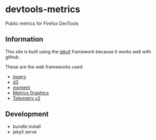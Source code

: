 # devtools-metrics
Public metrics for Firefox DevTools

## Information

This site is built using the [jekyll](https://github.com/jekyll/jekyll) framework because it works well with github.

These are the web frameworks used:
* [jquery](https://github.com/jquery/jquery)
* [d3](https://github.com/mbostock/d3)
* [moment](https://github.com/moment/moment)
* [Metrics Graphics](https://github.com/mozilla/metrics-graphics)
* [Telemetry v2](https://github.com/mozilla/telemetry-dashboard/tree/master/v2)

## Development

* bundle install
* jekyll serve
